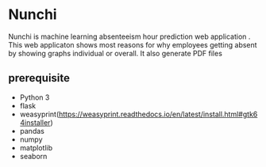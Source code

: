 # Nunchi

Nunchi is machine learning absenteeism hour prediction web application .
This web applicaton shows most reasons for why employees getting absent by showing graphs individual or overall.
It also generate PDF files

## prerequisite

- Python 3
- flask
- weasyprint(https://weasyprint.readthedocs.io/en/latest/install.html#gtk64installer)
- pandas
- numpy
- matplotlib
- seaborn
